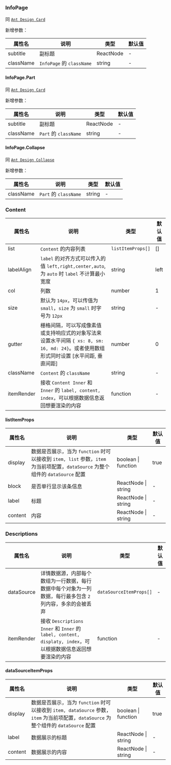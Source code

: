 ### InfoPage

同 [`Ant Design Card`](https://ant.design/components/Card#api)

新增参数：

| 属性名       | 说明                       | 类型        | 默认值 |
|-----------|--------------------------|-----------|-----|
| subtitle  | 副标题                      | ReactNode | -   |
| className | `InfoPage` 的 `className` | string    | -   |

#### InfoPage.Part

同 [`Ant Design Card`](https://ant.design/components/Card#api)

新增参数：

| 属性名       | 说明                   | 类型        | 默认值 |
|-----------|----------------------|-----------|-----|
| subtitle  | 副标题                  | ReactNode | -   |
| className | `Part` 的 `className` | string    | -   |

#### InfoPage.Collapse

同 [`Ant Design Collapse`](https://ant.design/components/Collapse#collapse)

新增参数：

| 属性名       | 说明                   | 类型     | 默认值 |
|-----------|----------------------|--------|-----|
| className | `Part` 的 `className` | string | -   |

### Content

| 属性名        | 说明                                                                                  | 类型                | 默认值  |
|------------|-------------------------------------------------------------------------------------|-------------------|------|
| list       | `Content` 的内容列表                                                                     | `listItemProps[]` | []   |
| labelAlign | `label` 的对齐方式可以传入的值 `left,right,center,auto`,为 `auto` 时 `label` 不计算最小宽度             | string            | left |
| col        | 列数                                                                                  | number            | 1    |
| size       | 默认为 `14px`，可以传值为 `small`，`size` 为 `small` 时字号为 `12px`                               | string            | -    |
| gutter     | 栅格间隔，可以写成像素值或支持响应式的对象写法来设置水平间隔 `{ xs: 8, sm: 16, md: 24}`。或者使用数组形式同时设置 [水平间距, 垂直间距] | number            | 0    |
| className  | `Content` 的 `className`                                                             | string            | -    |
| itemRender | 接收 `Content Inner` 和 `Inner` 的 `label, content, index`，可以根据数据信息返回想要渲染的内容            | function          | -    |

#### listItemProps

| 属性名     | 说明                                                                                            | 类型                  | 默认值  |
|---------|-----------------------------------------------------------------------------------------------|---------------------|------|
| display | 数据是否展示，当为 `function` 时可以接收到 `item, list` 参数，`item` 为当前项配置，`dataSource` 为整个组件的 `dataSource` 配置 | boolean \| function | true |
| block   | 是否单行显示该条信息                                                                                    | ReactNode \| string | -    |
| label   | 标题                                                                                            | ReactNode \| string | -    |
| content | 内容                                                                                            | ReactNode \| string | -    |

### Descriptions

| 属性名        | 说明                                                                                      | 类型                      | 默认值 |
|------------|-----------------------------------------------------------------------------------------|-------------------------|-----|
| dataSource | 详情数据源，内部每个数组为一行数据，每行数据中每个对象为一列数据，每行最多包含 `2` 列内容，多余的会被丢弃                                 | `dataSourceItemProps[]` | -   |
| itemRender | 接收 `Descriptions Inner` 和 `Inner` 的 `label, content, displaty, index`，可以根据数据信息返回想要渲染的内容 | function                | -   |

#### dataSourceItemProps

| 属性名     | 说明                                                                                                  | 类型                  | 默认值  |
|---------|-----------------------------------------------------------------------------------------------------|---------------------|------|
| display | 数据是否展示，当为 `function` 时可以接收到 `item, dataSource` 参数，`item` 为当前项配置，`dataSource` 为整个组件的 `dataSource` 配置 | boolean \| function | true |
| label   | 数据展示的标题                                                                                             | ReactNode \| string | -    |
| content | 数据展示的内容                                                                                             | ReactNode \| string | -    |
